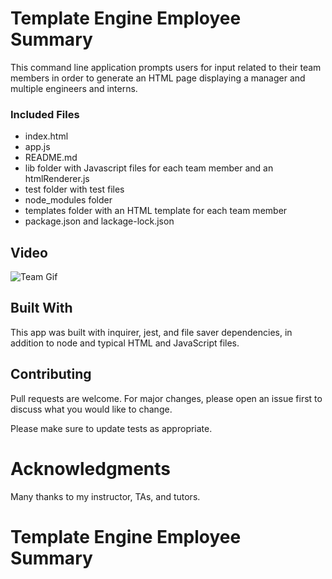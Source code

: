 # Template Engine Employee Summary
This command line application prompts users for input related to their team members in order to generate an HTML page displaying a manager and multiple engineers and interns.

### Included Files

* index.html
* app.js
* README.md
* lib folder with Javascript files for each team member and an htmlRenderer.js
* test folder with test files
* node_modules folder 
* templates folder with an HTML template for each team member
* package.json and lackage-lock.json


## Video
![Team Gif](/team.gif)

## Built With

This app was built with inquirer, jest, and file saver dependencies, in addition to node and typical HTML and JavaScript files.

## Contributing

Pull requests are welcome. For major changes, please open an issue first to discuss what you would like to change.

Please make sure to update tests as appropriate.

# Acknowledgments

Many thanks to my instructor, TAs, and tutors.





# Template Engine Employee Summary